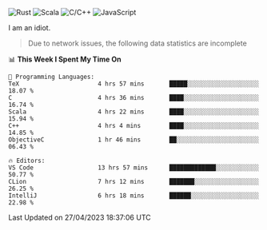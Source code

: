 ![Rust](https://img.shields.io/badge/Rust-000000?style=flat-square&logo=rust&logoColor=white)
![Scala](https://img.shields.io/badge/Scala-DC322F?style=flat-square&logo=Scala)
![C/C++](https://img.shields.io/badge/C++-00599c?style=flat-square&logo=C%2B%2B)
![JavaScript](https://img.shields.io/badge/JavaScript-323330?style=flat-square&logo=javascript&logoColor=F7DF1E)

I am an idiot.

> Due to network issues, the following data statistics are incomplete

<!--START_SECTION:waka-->
📊 **This Week I Spent My Time On** 

```text
💬 Programming Languages: 
TeX                      4 hrs 57 mins       █████░░░░░░░░░░░░░░░░░░░░   18.07 % 
C                        4 hrs 36 mins       ████░░░░░░░░░░░░░░░░░░░░░   16.74 % 
Scala                    4 hrs 22 mins       ████░░░░░░░░░░░░░░░░░░░░░   15.94 % 
C++                      4 hrs 4 mins        ████░░░░░░░░░░░░░░░░░░░░░   14.85 % 
ObjectiveC               1 hr 46 mins        ██░░░░░░░░░░░░░░░░░░░░░░░   06.43 % 

🔥 Editors: 
VS Code                  13 hrs 57 mins      █████████████░░░░░░░░░░░░   50.77 % 
CLion                    7 hrs 12 mins       ███████░░░░░░░░░░░░░░░░░░   26.25 % 
IntelliJ                 6 hrs 18 mins       ██████░░░░░░░░░░░░░░░░░░░   22.98 % 
```


 Last Updated on 27/04/2023 18:37:06 UTC
<!--END_SECTION:waka-->
